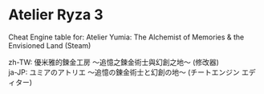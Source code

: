# Atelier Ryza 3   

Cheat Engine table for: Atelier Yumia: The Alchemist of Memories & the Envisioned Land (Steam)

zh-TW: 優米雅的鍊金工房 ～追憶之鍊金術士與幻創之地～ (修改器)  
ja-JP: ユミアのアトリエ ～追憶の錬金術士と幻創の地～ (チートエンジン エディター)  